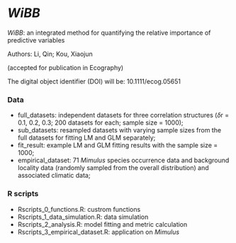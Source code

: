 # *WiBB*

*WiBB*: an integrated method for quantifying the relative importance of predictive variables

Authors: Li, Qin; Kou, Xiaojun

(accepted for publication in Ecography)

The digital object identifier (DOI) will be: 10.1111/ecog.05651

### Data
- full_datasets: independent datasets for three correlation structures ($\delta$r = 0.1, 0.2, 0.3; 200 datasets for each; sample size = 1000);
- sub_datasets: resampled datasets with varying sample sizes from the full datasets for fitting LM and GLM separately;
- fit_result: example LM and GLM fitting results with the sample size = 1000;
- empirical_dataset: 71 *Mimulus* species occurrence data and background locality data (randomly sampled from the overall distribution) and associated climatic data;

### R scripts
- Rscripts_0_functions.R: custrom functions
- Rscripts_1_data_simulation.R: data simulation
- Rscripts_2_analysis.R: model fitting and metric calculation
- Rscripts_3_empirical_dataset.R: application on *Mimulus*
